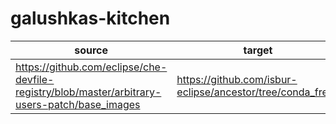 # galushkas-kitchen

|source|target|factory link|
|--|--|--|
|https://github.com/eclipse/che-devfile-registry/blob/master/arbitrary-users-patch/base_images|https://github.com/isbur-eclipse/ancestor/tree/conda_fresh|https://che.openshift.io/f?url=https://github.com/isbur-eclipse/ancestor/tree/conda_fresh|
